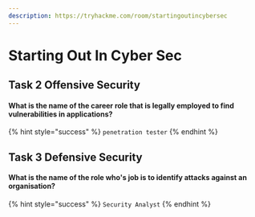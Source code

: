 ```yaml
---
description: https://tryhackme.com/room/startingoutincybersec
---
```


# Starting Out In Cyber Sec

## Task 2 Offensive Security

#### What is the name of the career role that is legally employed to find vulnerabilities in applications?

{% hint style="success" %}
`penetration tester`
{% endhint %}

## Task 3 Defensive Security

#### What is the name of the role who's job is to identify attacks against an organisation?

{% hint style="success" %}
`Security Analyst`
{% endhint %}
